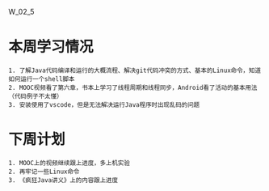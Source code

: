 W_02_5

# 本周学习情况

	1. 了解Java代码编译和运行的大概流程、解决git代码冲突的方式、基本的Linux命令，知道如何运行一个shell脚本
	2. MOOC视频看了第六章，书本上学习了线程周期和线程同步，Android看了活动的基本用法（代码例子不太懂）
	3. 安装使用了vscode，但是无法解决运行Java程序时出现乱码的问题

# 下周计划

	1. MOOC上的视频继续跟上进度，多上机实验
	2. 再牢记一些Linux命令
	3. 《疯狂Java讲义》上的内容跟上进度